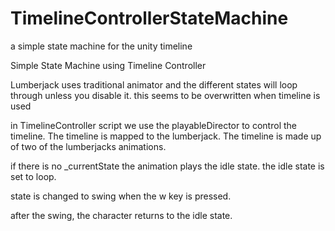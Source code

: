 # TimelineControllerStateMachine
a simple state machine for the unity timeline


Simple State Machine using Timeline Controller

Lumberjack uses traditional animator and the different states will loop through unless you disable it.
this seems to be overwritten when timeline is used


in TimelineController script we use the playableDirector to control the timeline. The timeline is mapped to the lumberjack.
The timeline is made up of two of the lumberjacks animations.

if there is no _currentState the animation plays the idle state. the idle state is set to loop.

state is changed to swing when the w key is pressed.

after the swing, the character returns to the idle state.

